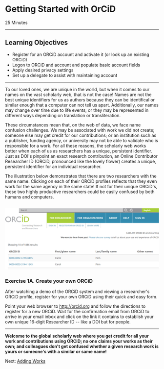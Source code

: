 #  Getting Started with OrCiD
25 Minutes

---

## Learning Objectives

* Register for an ORCiD account and activate it (or look up an existing ORCiD)
* Logon to ORCiD and account and populate basic account fields
* Apply desired privacy settings
* Set up a delegate to assist with maintaining account

---
To our loved ones, we are unique in the world, but when it comes to our names on the vast scholarly web, that is not the case! Names are not the best unique identifiers for us as authors because they can be identifical or similar enough that a computer can not tell us apart. Additionally, our names may change over time due to life events; or they may be represented in different ways depending on translation or transliteration. 

These circumstances mean that, on the web of data, we face name confusion challenges. We may be associated with work we did not create; someone else may get credit for our contributions; or an institution such as a publisher, funding agency, or university may not be able to validate who is responsible for a work. For all these reasons, the scholarly web works better when each of us as researchers has a unique, persistent identifier. Just as DOI's pinpoint an exact research contribution, an Online Contributor Researcher ID (ORCiD, pronounced like the lovely flower) creates a unique, persistent identifier for an individual researcher.

The illustration below demonstrates that there are two researchers with the same name. Clicking on each of their ORCiD profiles reflects that they even work for the same agency in the same state!  If not for their unique ORCiD's, these two highly productive researchers could be easily confused by both humans and computers. 

![Example ORCiD data for two researchers](img/orcid_example.jpg)
---

### Exercise 1A. Create your own ORCiD

After watching a demo of the ORCiD system and viewing a researcher's ORCiD 
profile, register for your own ORCiD using their quick and easy form.

Point your web browser to http://orcid.org and follow the directions to 
register for a new ORCiD. Wait for the confirmation email from ORCiD to 
arrive in your email inbox and click on the link it contains to establish 
your own unique 16-digit Researcher ID -- like a DOI but for people.

---

**Welcome to the global scholarly web where you get credit for all your work
and contributions using ORCiD; no one claims your works as their own; and
colleagues don't get confused whether a given research work is yours or
someone's with a similar or same name!**

Next: [Adding Works](01-adding-works.html)
